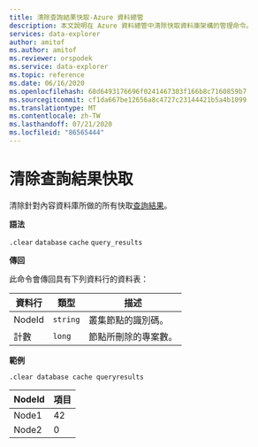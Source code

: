 ```yaml
---
title: 清除查詢結果快取-Azure 資料總管
description: 本文說明在 Azure 資料總管中清除快取資料庫架構的管理命令。
services: data-explorer
author: amitof
ms.author: amitof
ms.reviewer: orspodek
ms.service: data-explorer
ms.topic: reference
ms.date: 06/16/2020
ms.openlocfilehash: 68d6493176696f0241467303f166b8c7160859b7
ms.sourcegitcommit: cf1da667be12656a8c4727c23144421b5a4b1099
ms.translationtype: MT
ms.contentlocale: zh-TW
ms.lasthandoff: 07/21/2020
ms.locfileid: "86565444"
---
```

# <a name="clear-query-results-cache"></a>清除查詢結果快取

清除針對內容資料庫所做的所有快取[查詢結果](../query/query-results-cache.md)。

**語法**

`.clear` `database` `cache` `query_results`

**傳回**

此命令會傳回具有下列資料行的資料表：

|資料行    |類型    |描述
|---|---|---
|NodeId|`string`|叢集節點的識別碼。
|計數|`long`|節點所刪除的專案數。

**範例**

```kusto
.clear database cache queryresults
```

|NodeId|項目|
|---|---|
|Node1|42
|Node2|0
